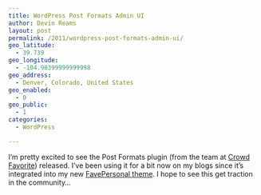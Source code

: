 ```yaml
---
title: WordPress Post Formats Admin UI
author: Devin Reams
layout: post
permalink: /2011/wordpress-post-formats-admin-ui/
geo_latitude:
  - 39.739
geo_longitude:
  - -104.98399999999998
geo_address:
  - Denver, Colorado, United States
geo_enabled:
  - 0
geo_public:
  - 1
categories:
  - WordPress

---
```

I&#8217;m pretty excited to see the Post Formats plugin (from the team at [Crowd Favorite][1]) released. I&#8217;ve been using it for a bit now on my blogs since it&#8217;s integrated into my new [FavePersonal theme][2]. I hope to see this get traction in the community&#8230;

 [1]: http://crowdfavorite.com
 [2]: http://crowdfavorite.com/wordpress/themes/favepersonal/